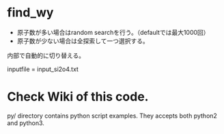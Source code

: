 # find\_wy

* 原子数が多い場合はrandom searchを行う。（defaultでは最大1000回）
* 原子数が少ない場合は全探索して一つ選択する。

内部で自動的に切り替える。

inputfile = input\_si2o4.txt 

# Check Wiki of this code.

py/ directory contains python script examples. 
They accepts both python2 and python3. 
